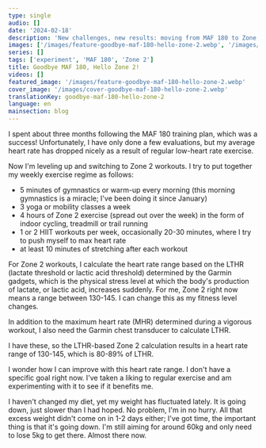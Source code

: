 ```yaml
---
type: single
audio: []
date: '2024-02-18'
description: 'New challenges, new results: moving from MAF 180 to Zone 2'
images: ['/images/feature-goodbye-maf-180-hello-zone-2.webp', '/images/cover-goodbye-maf-180-hello-zone-2.webp']
series: []
tags: ['experiment', 'MAF 180', 'Zone 2']
title: Goodbye MAF 180, Hello Zone 2!
videos: []
featured_image: '/images/feature-goodbye-maf-180-hello-zone-2.webp'
cover_image: '/images/cover-goodbye-maf-180-hello-zone-2.webp'
translationKey: goodbye-maf-180-hello-zone-2
language: en
mainsection: blog
---
```


I spent about three months following the MAF 180 training plan, which was a success! Unfortunately, I have only done a few evaluations, but my average heart rate has dropped nicely as a result of regular low-heart rate exercise.

Now I'm leveling up and switching to Zone 2 workouts. I try to put together my weekly exercise regime as follows:

- 5 minutes of gymnastics or warm-up every morning (this morning gymnastics is a miracle; I've been doing it since January)
- 3 yoga or mobility classes a week
- 4 hours of Zone 2 exercise (spread out over the week) in the form of indoor cycling, treadmill or trail running
- 1 or 2 HIIT workouts per week, occasionally 20-30 minutes, where I try to push myself to max heart rate
- at least 10 minutes of stretching after each workout

For Zone 2 workouts, I calculate the heart rate range based on the LTHR (lactate threshold or lactic acid threshold) determined by the Garmin gadgets, which is the physical stress level at which the body's production of lactate, or lactic acid, increases suddenly. For me, Zone 2 right now means a range between 130-145. I can change this as my fitness level changes.

In addition to the maximum heart rate (MHR) determined during a vigorous workout, I also need the Garmin chest transducer to calculate LTHR.

I have these, so the LTHR-based Zone 2 calculation results in a heart rate range of 130-145, which is 80-89% of LTHR.

I wonder how I can improve with this heart rate range. I don't have a specific goal right now. I've taken a liking to regular exercise and am experimenting with it to see if it benefits me.

I haven't changed my diet, yet my weight has fluctuated lately. It is going down, just slower than I had hoped. No problem, I'm in no hurry. All that excess weight didn't come on in 1-2 days either; I've got time, the important thing is that it's going down. I'm still aiming for around 60kg and only need to lose 5kg to get there. Almost there now.